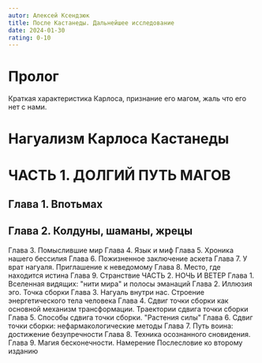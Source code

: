 ```yaml
---
autor: Алексей Ксендзюк
title: После Кастанеды. Дальнейшее исследование
date: 2024-01-30
rating: 0-10
---
```

# Пролог 
Краткая характеристика Карлоса, признание его магом, жаль что его нет с нами.
# Нагуализм Карлоса Кастанеды

# ЧАСТЬ 1. ДОЛГИЙ ПУТЬ МАГОВ 
## Глава 1. Впотьмах
## Глава 2. Колдуны, шаманы, жрецы
Глава 3. Помыслившие мир Глава 4. Язык и миф Глава 5. Хроника нашего бессилия Глава 6. Пожизненное заключение аскета Глава 7. У врат нагуаля. Приглашение к неведомому Глава 8. Место, где находится истина Глава 9. Странствие ЧАСТЬ 2. НОЧЬ И ВЕТЕР Глава 1. Вселенная видящих: "нити мира" и полосы эманаций Глава 2. Иллюзия эго. Точка сборки Глава 3. Нагуаль внутри нас. Строение энергетического тела человека Глава 4. Сдвиг точки сборки как основной механизм трансформации. Траектории сдвига точки сборки Глава 5. Способы сдвига точки сборки. "Растения силы" Глава 6. Сдвиг точки сборки: нефармакологические методы Глава 7. Путь воина: достижение безупречности Глава 8. Техника осознанного сновидения. Глава 9. Магия бесконечности. Намерение Послесловие ко второму изданию